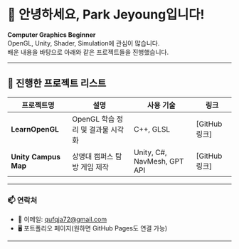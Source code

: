 # 👋 안녕하세요, Park Jeyoung입니다!

**Computer Graphics Beginner**  
OpenGL, Unity, Shader, Simulation에 관심이 많습니다.  
배운 내용을 바탕으로 아래와 같은 프로젝트들을 진행했습니다.

---

## 📁 진행한 프로젝트 리스트

| 프로젝트명 | 설명 | 사용 기술 | 링크 |
|------------|------|-----------|------|
| **LearnOpenGL** | OpenGL 학습 정리 및 결과물 시각화 | C++, GLSL | [GitHub 링크] |
| **Unity Campus Map** | 상명대 캠퍼스 탐방 게임 제작 | Unity, C#, NavMesh, GPT API | [GitHub 링크] |

---

### 📫 연락처  
- 📧 이메일: qufqja72@gmail.com  
- 🖥️ 포트폴리오 페이지(원하면 GitHub Pages도 연결 가능)

---
